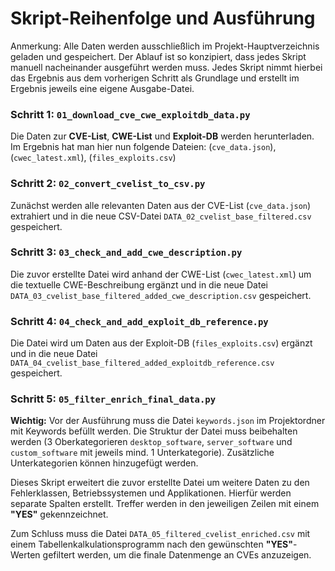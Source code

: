 # Skript-Reihenfolge und Ausführung

Anmerkung: Alle Daten werden ausschließlich im Projekt-Hauptverzeichnis geladen und gespeichert.
Der Ablauf ist so konzipiert, dass jedes Skript manuell nacheinander ausgeführt werden muss. Jedes Skript nimmt hierbei das Ergebnis aus dem vorherigen Schritt als Grundlage und erstellt im Ergebnis jeweils eine eigene Ausgabe-Datei.

### Schritt 1: `01_download_cve_cwe_exploitdb_data.py`
Die Daten zur **CVE-List**, **CWE-List** und **Exploit-DB** werden herunterladen. Im Ergebnis hat man hier nun folgende Dateien: (`cve_data.json`), (`cwec_latest.xml`), (`files_exploits.csv`)

### Schritt 2: `02_convert_cvelist_to_csv.py`
Zunächst werden alle relevanten Daten aus der CVE-List (`cve_data.json`) extrahiert und in die neue CSV-Datei `DATA_02_cvelist_base_filtered.csv` gespeichert.

### Schritt 3: `03_check_and_add_cwe_description.py`
Die zuvor erstellte Datei wird anhand der CWE-List (`cwec_latest.xml`) um die textuelle CWE-Beschreibung ergänzt und in die neue Datei `DATA_03_cvelist_base_filtered_added_cwe_description.csv` gespeichert.

### Schritt 4: `04_check_and_add_exploit_db_reference.py`
Die Datei wird um Daten aus der Exploit-DB (`files_exploits.csv`) ergänzt und in die neue Datei `DATA_04_cvelist_base_filtered_added_exploitdb_reference.csv` gespeichert.

### Schritt 5: `05_filter_enrich_final_data.py`
**Wichtig:** Vor der Ausführung muss die Datei `keywords.json` im Projektordner mit Keywords befüllt werden. Die Struktur der Datei muss beibehalten werden (3 Oberkategorieren `desktop_software`, `server_software` und `custom_software` mit jeweils mind. 1 Unterkategorie). Zusätzliche Unterkategorien können hinzugefügt werden.

Dieses Skript erweitert die zuvor erstellte Datei um weitere Daten zu den Fehlerklassen, Betriebssystemen und Applikationen. Hierfür werden separate Spalten erstellt. Treffer werden in den jeweiligen Zeilen mit einem **"YES"** gekennzeichnet. 

Zum Schluss muss die Datei `DATA_05_filtered_cvelist_enriched.csv` mit einem Tabellenkalkulationsprogramm nach den gewünschten **"YES"**-Werten gefiltert werden, um die finale Datenmenge an CVEs anzuzeigen.
